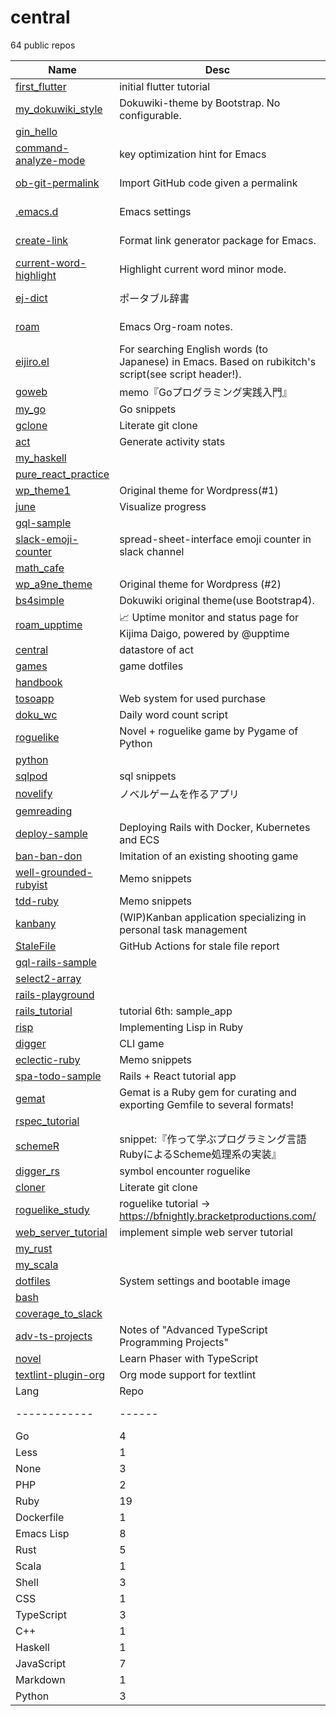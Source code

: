 # central
64 public repos

|                                    Name                                     |                                                 Desc                                                 |    Lang    | Commit | Star | Fork |
|-----------------------------------------------------------------------------|------------------------------------------------------------------------------------------------------|------------|--------|------|------|
| [first_flutter](https://github.com/kijimaD/first_flutter)                   | initial flutter tutorial                                                                             | C++        |      5 |    0 |    0 |
| [my_dokuwiki_style](https://github.com/kijimaD/my_dokuwiki_style)           | Dokuwiki-theme by Bootstrap. No configurable.                                                        | CSS        |     53 |    0 |    0 |
| [gin_hello](https://github.com/kijimaD/gin_hello)                           |                                                                                                      | Dockerfile |      5 |    0 |    0 |
| [command-analyze-mode](https://github.com/kijimaD/command-analyze-mode)     | key optimization hint for Emacs                                                                      | Emacs Lisp |      1 |    0 |    0 |
| [ob-git-permalink](https://github.com/kijimaD/ob-git-permalink)             | Import GitHub code given a permalink                                                                 | Emacs Lisp |     32 |    4 |    1 |
| [.emacs.d](https://github.com/kijimaD/.emacs.d)                             | Emacs settings                                                                                       | Emacs Lisp |    533 |    0 |    0 |
| [create-link](https://github.com/kijimaD/create-link)                       | Format link generator package for Emacs.                                                             | Emacs Lisp |    207 |   10 |    4 |
| [current-word-highlight](https://github.com/kijimaD/current-word-highlight) | Highlight current word minor mode.                                                                   | Emacs Lisp |     89 |    3 |    2 |
| [ej-dict](https://github.com/kijimaD/ej-dict)                               | ポータブル辞書                                                                                       | Emacs Lisp |      6 |    0 |    0 |
| [roam](https://github.com/kijimaD/roam)                                     | Emacs Org-roam notes.                                                                                | Emacs Lisp |    708 |    3 |    0 |
| [eijiro.el](https://github.com/kijimaD/eijiro.el)                           | For searching English words (to Japanese) in Emacs. Based on rubikitch's script(see script header!). | Emacs Lisp |      4 |    0 |    0 |
| [goweb](https://github.com/kijimaD/goweb)                                   | memo『Goプログラミング実践入門』                                                                     | Go         |     11 |    0 |    0 |
| [my_go](https://github.com/kijimaD/my_go)                                   | Go snippets                                                                                          | Go         |     17 |    0 |    0 |
| [gclone](https://github.com/kijimaD/gclone)                                 | Literate git clone                                                                                   | Go         |     62 |    0 |    0 |
| [act](https://github.com/kijimaD/act)                                       | Generate activity stats                                                                              | Go         |     65 |    0 |    0 |
| [my_haskell](https://github.com/kijimaD/my_haskell)                         |                                                                                                      | Haskell    |      4 |    0 |    0 |
| [pure_react_practice](https://github.com/kijimaD/pure_react_practice)       |                                                                                                      | JavaScript |     20 |    0 |    0 |
| [wp_theme1](https://github.com/kijimaD/wp_theme1)                           | Original theme for Wordpress(#1)                                                                     | JavaScript |      2 |    0 |    0 |
| [june](https://github.com/kijimaD/june)                                     | Visualize progress                                                                                   | JavaScript |     21 |    0 |    0 |
| [gql-sample](https://github.com/kijimaD/gql-sample)                         |                                                                                                      | JavaScript |      1 |    0 |    0 |
| [slack-emoji-counter](https://github.com/kijimaD/slack-emoji-counter)       | spread-sheet-interface emoji counter in slack channel                                                | JavaScript |     79 |    5 |    1 |
| [math_cafe](https://github.com/kijimaD/math_cafe)                           |                                                                                                      | JavaScript |     64 |    0 |    0 |
| [wp_a9ne_theme](https://github.com/kijimaD/wp_a9ne_theme)                   | Original theme for Wordpress (#2)                                                                    | JavaScript |     65 |    0 |    0 |
| [bs4simple](https://github.com/kijimaD/bs4simple)                           | Dokuwiki original theme(use Bootstrap4).                                                             | Less       |     73 |    8 |    2 |
| [roam_upptime](https://github.com/kijimaD/roam_upptime)                     | 📈 Uptime monitor and status page for Kijima Daigo, powered by @upptime                              | Markdown   |   1234 |    0 |    0 |
| [central](https://github.com/kijimaD/central)                               | datastore of act                                                                                     | None       |     15 |    0 |    0 |
| [games](https://github.com/kijimaD/games)                                   | game dotfiles                                                                                        | None       |      2 |    0 |    0 |
| [handbook](https://github.com/kijimaD/handbook)                             |                                                                                                      | None       |     66 |    1 |    0 |
| [tosoapp](https://github.com/kijimaD/tosoapp)                               | Web system for used purchase                                                                         | PHP        |    228 |    0 |    0 |
| [doku_wc](https://github.com/kijimaD/doku_wc)                               | Daily word count script                                                                              | PHP        |      7 |    0 |    0 |
| [roguelike](https://github.com/kijimaD/roguelike)                           | Novel + roguelike game by Pygame of Python                                                           | Python     |    160 |    0 |    0 |
| [python](https://github.com/kijimaD/python)                                 |                                                                                                      | Python     |     11 |    0 |    0 |
| [sqlpod](https://github.com/kijimaD/sqlpod)                                 | sql snippets                                                                                         | Python     |     18 |    0 |    0 |
| [novelify](https://github.com/kijimaD/novelify)                             | ノベルゲームを作るアプリ                                                                             | Ruby       |    103 |    1 |    0 |
| [gemreading](https://github.com/kijimaD/gemreading)                         |                                                                                                      | Ruby       |      3 |    0 |    0 |
| [deploy-sample](https://github.com/kijimaD/deploy-sample)                   | Deploying Rails with Docker, Kubernetes and ECS                                                      | Ruby       |     14 |    0 |    4 |
| [ban-ban-don](https://github.com/kijimaD/ban-ban-don)                       | Imitation of an existing shooting game                                                               | Ruby       |    357 |    1 |    0 |
| [well-grounded-rubyist](https://github.com/kijimaD/well-grounded-rubyist)   | Memo snippets                                                                                        | Ruby       |     72 |    2 |    0 |
| [tdd-ruby](https://github.com/kijimaD/tdd-ruby)                             | Memo snippets                                                                                        | Ruby       |      2 |    0 |    0 |
| [kanbany](https://github.com/kijimaD/kanbany)                               | (WIP)Kanban application specializing in personal task management                                     | Ruby       |    357 |    0 |    0 |
| [StaleFile](https://github.com/kijimaD/StaleFile)                           | GitHub Actions for stale file report                                                                 | Ruby       |     63 |    1 |    1 |
| [gql-rails-sample](https://github.com/kijimaD/gql-rails-sample)             |                                                                                                      | Ruby       |     16 |    0 |    0 |
| [select2-array](https://github.com/kijimaD/select2-array)                   |                                                                                                      | Ruby       |      2 |    0 |    0 |
| [rails-playground](https://github.com/kijimaD/rails-playground)             |                                                                                                      | Ruby       |      1 |    0 |    0 |
| [rails_tutorial](https://github.com/kijimaD/rails_tutorial)                 | tutorial 6th: sample_app                                                                             | Ruby       |     23 |    0 |    0 |
| [risp](https://github.com/kijimaD/risp)                                     | Implementing Lisp in Ruby                                                                            | Ruby       |     18 |    0 |    0 |
| [digger](https://github.com/kijimaD/digger)                                 | CLI game                                                                                             | Ruby       |    283 |    1 |    0 |
| [eclectic-ruby](https://github.com/kijimaD/eclectic-ruby)                   | Memo snippets                                                                                        | Ruby       |     12 |    0 |    0 |
| [spa-todo-sample](https://github.com/kijimaD/spa-todo-sample)               | Rails + React tutorial app                                                                           | Ruby       |     22 |    0 |    0 |
| [gemat](https://github.com/kijimaD/gemat)                                   | Gemat is a Ruby gem for curating and exporting Gemfile to several formats!                           | Ruby       |    150 |    1 |    0 |
| [rspec_tutorial](https://github.com/kijimaD/rspec_tutorial)                 |                                                                                                      | Ruby       |     12 |    0 |    0 |
| [schemeR](https://github.com/kijimaD/schemeR)                               | snippet:『作って学ぶプログラミング言語 RubyによるScheme処理系の実装』                                | Ruby       |      8 |    0 |    0 |
| [digger_rs](https://github.com/kijimaD/digger_rs)                           | symbol encounter roguelike                                                                           | Rust       |    528 |    0 |    0 |
| [cloner](https://github.com/kijimaD/cloner)                                 | Literate git clone                                                                                   | Rust       |     10 |    0 |    0 |
| [roguelike_study](https://github.com/kijimaD/roguelike_study)               | roguelike tutorial → https://bfnightly.bracketproductions.com/                                       | Rust       |     55 |    0 |    0 |
| [web_server_tutorial](https://github.com/kijimaD/web_server_tutorial)       | implement simple web server tutorial                                                                 | Rust       |      9 |    0 |    0 |
| [my_rust](https://github.com/kijimaD/my_rust)                               |                                                                                                      | Rust       |      2 |    0 |    0 |
| [my_scala](https://github.com/kijimaD/my_scala)                             |                                                                                                      | Scala      |      6 |    1 |    0 |
| [dotfiles](https://github.com/kijimaD/dotfiles)                             | System settings and bootable image                                                                   | Shell      |    289 |    1 |    0 |
| [bash](https://github.com/kijimaD/bash)                                     |                                                                                                      | Shell      |     16 |    0 |    0 |
| [coverage_to_slack](https://github.com/kijimaD/coverage_to_slack)           |                                                                                                      | Shell      |      7 |    0 |    0 |
| [adv-ts-projects](https://github.com/kijimaD/adv-ts-projects)               | Notes of "Advanced TypeScript Programming Projects"                                                  | TypeScript |     25 |    0 |    0 |
| [novel](https://github.com/kijimaD/novel)                                   | Learn Phaser with TypeScript                                                                         | TypeScript |     77 |    0 |    0 |
| [textlint-plugin-org](https://github.com/kijimaD/textlint-plugin-org)       | Org mode support for textlint                                                                        | TypeScript |    527 |    5 |    1 |
|    Lang    | Repo |  %  | Commit |  %  |
|------------|------|-----|--------|-----|
| Go         |    4 | 6%  |    155 | 2%  |
| Less       |    1 | 1%  |     73 | 1%  |
| None       |    3 | 4%  |     83 | 1%  |
| PHP        |    2 | 3%  |    235 | 3%  |
| Ruby       |   19 | 29% |   1518 | 21% |
| Dockerfile |    1 | 1%  |      5 | 0%  |
| Emacs Lisp |    8 | 12% |   1580 | 22% |
| Rust       |    5 | 7%  |    604 | 8%  |
| Scala      |    1 | 1%  |      6 | 0%  |
| Shell      |    3 | 4%  |    312 | 4%  |
| CSS        |    1 | 1%  |     53 | 0%  |
| TypeScript |    3 | 4%  |    629 | 9%  |
| C++        |    1 | 1%  |      5 | 0%  |
| Haskell    |    1 | 1%  |      4 | 0%  |
| JavaScript |    7 | 10% |    252 | 3%  |
| Markdown   |    1 | 1%  |   1234 | 17% |
| Python     |    3 | 4%  |    189 | 2%  |
